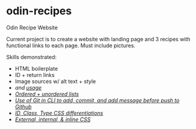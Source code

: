 # odin-recipes
Odin Recipe Website

Current project is to create a website with landing page and 3 recipes with 
functional links to each page. Must include pictures.

Skills demonstrated:

- HTML boilerplate
- ID + return links
- Image sources w/ alt text + style
- <em> and <u> usage
- Ordered + unordered lists
- Use of Git in CLI to add, commit, and add message before push to Github
- ID, Class, Type CSS differentiations
- External, internal, & inline CSS